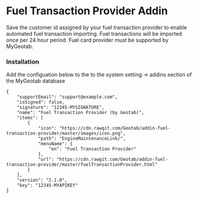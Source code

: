 # Fuel Transaction Provider Addin

Save the customer id assigned by your fuel transaction provider to enable automated fuel transaction importing. Fuel transactions will be imported once per 24 hour period. Fuel card provider must be supported by MyGeotab.

### Installation
Add the configuation below to the to the system setting -> addins section of the MyGeotab database
```
{
    "supportEmail": "support@example.com",
    "isSigned": false,
    "signature": "12345-MYSIGNATURE",
    "name": "Fuel Transaction Provider (by Geotab)",
    "items": [
        {
            "icon": "https://cdn.rawgit.com/Geotab/addin-fuel-transaction-provider/master/images/icon.png",
            "path": "EngineMaintenanceLink/",
            "menuName": {
                "en": "Fuel Transaction Provider"
            },
            "url": "https://cdn.rawgit.com/Geotab/addin-fuel-transaction-provider/master/fuelTransactionProvider.html"
        }
    ],
    "version": "2.1.0",
    "key": "12345-MYAPIKEY"
}
```
